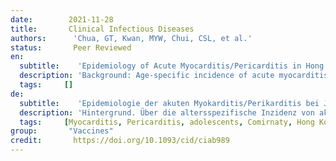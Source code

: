 ```yaml
---
date:        2021-11-28
title:       Clinical Infectious Diseases
authors:      'Chua, GT, Kwan, MYW, Chui, CSL, et al.'
status:       Peer Reviewed
en:
  subtitle:    'Epidemiology of Acute Myocarditis/Pericarditis in Hong Kong Adolescents Following Comirnaty Vaccination'
  description: 'Background: Age-specific incidence of acute myocarditis/pericarditis in adolescents following Comirnaty vaccination in Asia is lacking. This study aimed to study the clinical characteristics and incidence of acute myocarditis/pericarditis among Hong Kong adolescents following Comirnaty vaccination. Methods: This is a population cohort study in Hong Kong that monitored adverse events following immunization through a pharmacovigilance system for COVID-19 vaccines. All adolescents aged between 12 and 17 years following Comirnaty vaccination were monitored under the COVID-19 vaccine Adverse Event Response and Evaluation Programme. The clinical characteristics and overall incidence of acute myocarditis/pericarditis in adolescents following Comirnaty vaccination were analysed.Results Between 14 June 2021 and 4 September 2021, 33 Chinese adolescents who developed acute myocarditis/pericarditis following Comirnaty vaccination were identified. 29 (87.88%) were males and 4 (12.12%) were females, with a median age of 15.25 years. 27 (81.82%) and 6 (18.18%) cases developed acute myocarditis/pericarditis after receiving the second and first dose, respectively. All cases are mild and required only conservative management.The overall incidence of acute myocarditis/pericarditis was 18.52 (95% Confidence Interval [CI], 11.67-29.01) per 100,000 persons vaccinated. The incidence after the first and second doses were 3.37 (95%CI 1.12-9.51) and 21.22 (95%CI 13.78-32.28 per 100,000 persons vaccinated, respectively. Among male adolescents, the incidence after the first and second doses were 5.57 (95% CI 2.38-12.53) and 37.32 (95% CI 26.98-51.25) per 100,000 persons vaccinated. Conclusions There is a significant increase in the risk of acute myocarditis/pericarditis following Comirnaty vaccination among Chinese male adolescents, especially after the second dose.'
  tags:     []
de: 
  subtitle:    'Epidemiologie der akuten Myokarditis/Perikarditis bei Jugendlichen in Hongkong nach der Komirnaty-Impfung'
  description: 'Hintergrund. Über die altersspezifische Inzidenz von akuter Myokarditis/Perikarditis bei Jugendlichen nach einer Comirnaty-Impfung in Asien gibt es keine Daten. Ziel dieser Studie war es, die klinischen Merkmale und die Häufigkeit von akuter Myokarditis/Perikarditis bei Jugendlichen in Hongkong nach einer Comirnaty-Impfung zu untersuchen. Methoden. Es handelt sich um eine bevölkerungsbezogene Kohortenstudie in Hongkong, bei der unerwünschte Ereignisse nach einer Impfung über ein Pharmakovigilanzsystem für COVID-19-Impfstoffe überwacht wurden. Alle Jugendlichen im Alter von 12 bis 17 Jahren, die eine Comirnaty-Impfung erhalten hatten, wurden im Rahmen des COVID-19-Impfstoffs im Rahmen des Programms zur Erfassung und Bewertung unerwünschter Ereignisse beobachtet. Die klinischen Merkmale und die Gesamthäufigkeit der akuten Myokarditis/Perikarditis bei Jugendlichen nach einer Comirnaty-Impfung wurden analysiert. Ergebnisse. Zwischen dem 14. Juni 2021 und dem 4. September 2021 wurden 33 chinesische Jugendliche ermittelt, die nach der Comirnaty-Impfung eine akute Myokarditis/Perikarditis entwickelten. 29 (87,88 %) waren männlich und 4 (12,12 %) weiblich, mit einem Durchschnittsalter von 15,25 Jahren. 27 (81,82 %) und 6 (18,18 %) Fälle entwickelten nach der zweiten bzw. ersten Dosis eine akute Myokarditis/Perikarditis. Die Gesamthäufigkeit der akuten Myokarditis/Perikarditis betrug 18,52 (95 % Konfidenzintervall [KI], 11,67-29,01) pro 100.000 Geimpfte. Die Inzidenz nach der ersten und zweiten Dosis betrug 3,37 (95%CI 1,12-9,51) bzw. 21,22 (95%CI 13,78-32,28) pro 100.000 Geimpfte. Bei den männlichen Jugendlichen lag die Inzidenz nach der ersten und zweiten Dosis bei 5,57 (95% CI 2,38-12,53) und 37,32 (95% CI 26,98-51,25) pro 100.000 Geimpfte. Schlussfolgerungen. Das Risiko einer akuten Myokarditis/Perikarditis ist bei chinesischen männlichen Jugendlichen nach einer Comirnaty-Impfung deutlich erhöht, insbesondere nach der zweiten Dosis.'
  tags:     [Myocarditis, Pericarditis, adolescents, Comirnaty, Hong Kong]
group:       "Vaccines"
credit:       https://doi.org/10.1093/cid/ciab989
---
```

